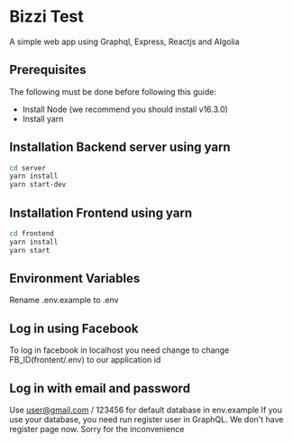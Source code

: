 # Bizzi Test

A simple web app using Graphql, Express, Reactjs and Algolia

## Prerequisites
The following must be done before following this guide:
- Install Node (we recommend you should install v16.3.0)
- Install yarn

## Installation Backend server using yarn

```bash
cd server
yarn install
yarn start-dev
```

## Installation Frontend using yarn

```bash
cd frontend
yarn install
yarn start
```

## Environment Variables
Rename .env.example to .env

## Log in using Facebook
To log in facebook in localhost you need change to change FB_ID(frontent/.env) to our application id

## Log in with email and password
Use user@gmail.com / 123456 for default database in env.example
If you use your database, you need run register user in GraphQL.
We don't have register page now. Sorry for the inconvenience
